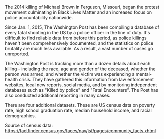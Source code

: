 The 2014 killing of Michael Brown in Ferguson, Missouri, began the protest movement culminating in Black Lives Matter and an increased focus on police accountability nationwide.

Since Jan. 1, 2015, The Washington Post has been compiling a database of every fatal shooting in the US by a police officer in the line of duty.
It's difficult to find reliable data from before this period, as police killings haven't been comprehensively documented, and the statistics on police brutality are much less available. As a result, a vast number of cases go unreported.

The Washington Post is tracking more than a dozen details about each killing - including the race, age and gender of the deceased, whether the person was armed, and whether the victim was experiencing a mental-health crisis. They have gathered this information from law enforcement websites, local new reports, social media, and by monitoring independent databases such as "Killed by police" and "Fatal Encounters". The Post has also conducted additional reporting in many cases.

There are four additional datasets. These are US census data on poverty rate, high school graduation rate, median household income, and racial demographics.

Source of census data:
https://factfinder.census.gov/faces/nav/jsf/pages/community_facts.xhtml
